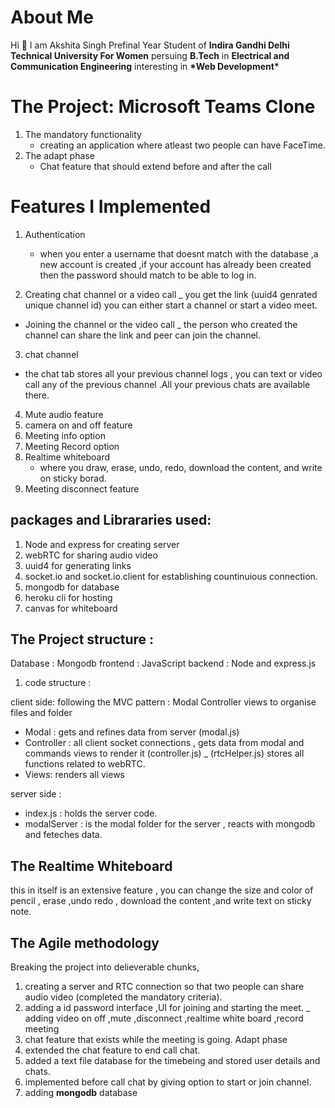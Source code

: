# About Me

Hi :wave: I am Akshita Singh
Prefinal Year Student of **Indira Gandhi Delhi Technical University For Women** persuing **B.Tech** in **Electrical and Communication Engineering** interesting in **\*Web Development\***

# The Project: Microsoft Teams Clone

1. The mandatory functionality
   - creating an application where atleast two people can have FaceTime.
2. The adapt phase
   - Chat feature that should extend before and after the call

# Features I Implemented

1. Authentication

   - when you enter a username that doesnt match with the database ,a new account is created ,if your account has already been created then the password should match to be able to log in.

2. Creating chat channel or a video call
   \_ you get the link (uuid4 genrated unique channel id) you can either start a channel or start a video meet.

- Joining the channel or the video call
  \_ the person who created the channel can share the link and peer can join the channel.

3. chat channel

- the chat tab stores all your previous channel logs , you can text or video call any of the previous channel .All your previous chats are available there.

4. Mute audio feature
5. camera on and off feature
6. Meeting info option
7. Meeting Record option
8. Realtime whiteboard
   - where you draw, erase, undo, redo, download the content, and write on sticky borad.
9. Meeting disconnect feature

## packages and Librararies used:

1. Node and express for creating server
2. webRTC for sharing audio video
3. uuid4 for generating links
4. socket.io and socket.io.client for establishing countinuious connection.
5. mongodb for database
6. heroku cli for hosting
7. canvas for whiteboard

## The Project structure :

Database : Mongodb
frontend : JavaScript
backend : Node and express.js

1. code structure :

client side:
following the MVC pattern : Modal Controller views to organise files and folder

- Modal : gets and refines data from server (modal.js)
- Controller : all client socket connections , gets data from modal and commands views to render it (controller.js)
  \_ (rtcHelper.js) stores all functions related to webRTC.
- Views: renders all views

server side :

- index.js : holds the server code.
- modalServer : is the modal folder for the server , reacts with mongodb and feteches data.

## The Realtime Whiteboard

this in itself is an extensive feature , you can change the size and color of pencil , erase ,undo redo , download the content ,and write text on sticky note.

## The Agile methodology

Breaking the project into delieverable chunks,

1. creating a server and RTC connection so that two people can share audio video (completed the mandatory criteria).
2. adding a id password interface ,UI for joining and starting the meet.
   \_ adding video on off ,mute ,disconnect ,realtime white board ,record meeting
3. chat feature that exists while the meeting is going.
   Adapt phase
4. extended the chat feature to end call chat.
5. added a text file database for the timebeing and stored user details and chats.
6. implemented before call chat by giving option to start or join channel.
7. adding **mongodb** database

